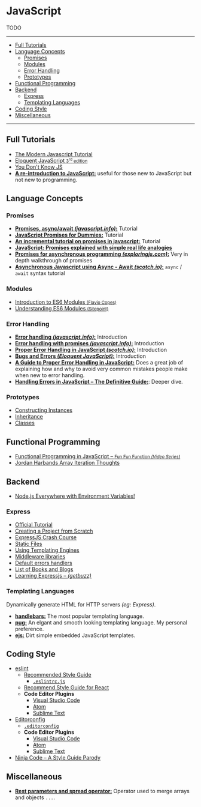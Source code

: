 # JavaScript

TODO


***
- [Full Tutorials](#full-tutorials)
- [Language Concepts](#language-concepts)
	- [Promises](#promises)
	- [Modules](#modules)
	- [Error Handling](#error-handling)
	- [Prototypes](#prototypes)
- [Functional Programming](#functional-programming)
- [Backend](#backend)
	- [Express](#express)
	- [Templating Languages](#templating-languages)
- [Coding Style](#coding-style)
- [Miscellaneous](#miscellaneous)
***




## Full Tutorials

- [The Modern Javascript Tutorial](https://javascript.info/)
- [Eloquent JavaScript <small>3<sup>rd</sup> edition</small>](https://eloquentjavascript.net/)
- [You Don't Know JS](https://github.com/getify/You-Dont-Know-JS)
- [**A re-introduction to JavaScript:**](https://developer.mozilla.org/en-US/docs/Web/JavaScript/A_re-introduction_to_JavaScript) useful for those new to JavaScript but not new to programming.




## Language Concepts

### Promises

- [**Promises, async/await _(javascript.info)_:**](https://javascript.info/async) Tutorial
- [**JavaScript Promises for Dummies:**](https://scotch.io/tutorials/javascript-promises-for-dummies) Tutorial
- [**An incremental tutorial on promises in javascript:**](https://www.sohamkamani.com/blog/2016/08/28/incremenal-tutorial-to-promises/) Tutorial
- [**JavaScript: Promises explained with simple real life analogies**](https://codeburst.io/javascript-promises-explained-with-simple-real-life-analogies-dd6908092138)
- [**Promises for asynchronous programming _(exploringjs.com)_:**](http://exploringjs.com/es6/ch_promises.html) Very in depth walkthrough of promises
- [**Asynchronous Javascript using Async - Await _(scotch.io)_:**](https://scotch.io/tutorials/asynchronous-javascript-using-async-await) `async` / `await` syntax tutorial


### Modules

- [Introduction to ES6 Modules <small>(Flavio Copes)</small>](https://flaviocopes.com/es-modules/)
- [Understanding ES6 Modules <small>(Sitepoint)</small>](https://www.sitepoint.com/understanding-es6-modules/)


### Error Handling

- [**Error handling _(javascript.info)_:**](https://javascript.info/try-catch) Introduction
- [**Error handling with promises _(javascript.info)_:**](https://javascript.info/promise-error-handling) Introduction
- [**Proper Error Handling in JavaScript _(scotch.io)_:**](https://scotch.io/tutorials/proper-error-handling-in-javascript) Introduction
- [**Bugs and Errors _(Eloquent JavaScript)_:**](https://eloquentjavascript.net/08_error.html) Introduction
- [**A Guide to Proper Error Handling in JavaScript:**](https://www.sitepoint.com/proper-error-handling-javascript/) Does a great job of explaining how and why to avoid very common mistakes people make when new to error handling.
- [**Handling Errors in JavaScript – The Definitive Guide:**](https://levelup.gitconnected.com/the-definite-guide-to-handling-errors-gracefully-in-javascript-58424d9c60e6): Deeper dive.


### Prototypes

- [Constructing Instances](https://javascript.info/constructor-new)
- [Inheritance](https://javascript.info/prototypes)
- [Classes](https://javascript.info/classes)




## Functional Programming

- [Functional Programming in JavaScript – <small>Fun Fun Function _(Video Series)_</small>](https://www.youtube.com/watch?v=BMUiFMZr7vk&list=PL0zVEGEvSaeEd9hlmCXrk5yUyqUag-n84)
- [Jordan Harbands Array Iteration Thoughts](https://gist.github.com/ljharb/58faf1cfcb4e6808f74aae4ef7944cff#file-array_iteration_thoughts-md)




## Backend

- [Node.js Everywhere with Environment Variables!](https://medium.com/the-node-js-collection/making-your-node-js-work-everywhere-with-environment-variables-2da8cdf6e786)


### Express

- [Official Tutorial](https://expressjs.com/en/starter/installing.html)
- [Creating a Project from Scratch](https://gitlab.com/snippets/1842458)
- [ExpressJS Crash Course](https://www.youtube.com/watch?time_continue=1441&v=L72fhGm1tfE)
- [Static Files](https://expressjs.com/en/starter/static-files.html)
- [Using Templating Engines](https://expressjs.com/en/guide/using-template-engines.html)
- [Middleware libraries](https://expressjs.com/en/resources/middleware.html)
- [Default errors handlers](https://expressjs.com/en/guide/error-handling.html#the-default-error-handler)
- [List of Books and Blogs](https://expressjs.com/en/resources/books-blogs.html)
- [Learning Expressjs – _(getbuzz)_](https://getbuzz.io/c/learning-expressjs)


### Templating Languages

Dynamically generate HTML for HTTP servers _(eg: Express)_.

- [**handlebars:**](http://handlebarsjs.com/) The most popular templating language.
- [**pug:**](https://www.npmjs.com/package/pug) An elgant and smooth looking templating language. My personal preference.
- [**ejs:**](https://www.npmjs.com/package/ejs) Dirt simple embedded JavaScript templates.





## Coding Style

- [eslint](https://eslint.org/)
    - [Recommended Style Guide](https://www.npmjs.com/package/eslint-config-airbnb-base)
		- [`.eslintrc.js`](https://github.com/mpalmr/resources/blob/master/config-resources/eslint/eslint-config-airbnb-base.js)
    - [Recommend Style Guide for React](https://www.npmjs.com/package/eslint-config-airbnb)
    - **Code Editor Plugins**
        - [Visual Studio Code](https://marketplace.visualstudio.com/items?itemName=dbaeumer.vscode-eslint)
        - [Atom](https://atom.io/packages/linter-eslint)
        - [Sublime Text](https://github.com/SublimeLinter/SublimeLinter-eslint)
- [Editorconfig](https://editorconfig.org/)
    - [`.editorconfig`](https://github.com/mpalmr/resources/blob/master/config-resources/.editorconfig)
    - **Code Editor Plugins**
        - [Visual Studio Code](https://marketplace.visualstudio.com/items?itemName=EditorConfig.EditorConfig)
        - [Atom](https://atom.io/packages/editorconfig)
        - [Sublime Text](https://github.com/sindresorhus/editorconfig-sublime)
- [Ninja Code – A Style Guide Parody](https://javascript.info/ninja-code)




## Miscellaneous

- [**Rest parameters and spread operator:**](https://javascript.info/rest-parameters-spread-operator) Operator used to merge arrays and objects `...`.
